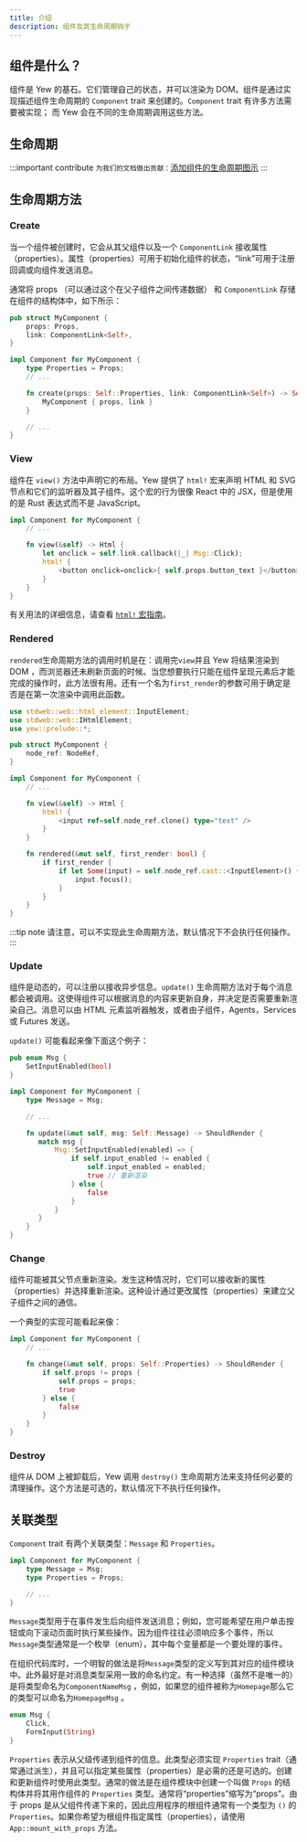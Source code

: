 ```yaml
---
title: 介绍
description: 组件及其生命周期钩子
---
```


## 组件是什么？

组件是 Yew 的基石。它们管理自己的状态，并可以渲染为 DOM。组件是通过实现描述组件生命周期的 `Component` trait 来创建的。`Component` trait 有许多方法需要被实现； 而 Yew 会在不同的生命周期调用这些方法。

## 生命周期

:::important contribute
`为我们的文档做出贡献：`[添加组件的生命周期图示](https://github.com/yewstack/docs/issues/22)
:::

## 生命周期方法

### Create

当一个组件被创建时，它会从其父组件以及一个 `ComponentLink` 接收属性（properties）。属性（properties）可用于初始化组件的状态，“link”可用于注册回调或向组件发送消息。

通常将 props （可以通过这个在父子组件之间传递数据） 和 `ComponentLink` 存储在组件的结构体中，如下所示：

```rust
pub struct MyComponent {
    props: Props,
    link: ComponentLink<Self>,
}

impl Component for MyComponent {
    type Properties = Props;
    // ...

    fn create(props: Self::Properties, link: ComponentLink<Self>) -> Self {
        MyComponent { props, link }
    }

    // ...
}
```

### View

组件在 `view()` 方法中声明它的布局。Yew 提供了 `html!` 宏来声明 HTML 和 SVG 节点和它们的监听器及其子组件。这个宏的行为很像 React 中的 JSX，但是使用的是 Rust 表达式而不是 JavaScript。

```rust
impl Component for MyComponent {
    // ...

    fn view(&self) -> Html {
        let onclick = self.link.callback(|_| Msg::Click);
        html! {
            <button onclick=onclick>{ self.props.button_text }</button>
        }
    }
}
```

有关用法的详细信息，请查看 [`html!` 宏指南](html)。

### Rendered

`rendered`生命周期方法的调用时机是在：调用完`view`并且 Yew 将结果渲染到 DOM ，而浏览器还未刷新页面的时候。当您想要执行只能在组件呈现元素后才能完成的操作时，此方法很有用。还有一个名为`first_render`的参数可用于确定是否是在第一次渲染中调用此函数。

```rust
use stdweb::web::html_element::InputElement;
use stdweb::web::IHtmlElement;
use yew::prelude::*;

pub struct MyComponent {
    node_ref: NodeRef,
}

impl Component for MyComponent {
    // ...

    fn view(&self) -> Html {
        html! {
            <input ref=self.node_ref.clone() type="text" />
        }
    }

    fn rendered(&mut self, first_render: bool) {
        if first_render {
            if let Some(input) = self.node_ref.cast::<InputElement>() {
                input.focus();
            }
        }
    }
}
```

:::tip note
请注意，可以不实现此生命周期方法，默认情况下不会执行任何操作。
:::

### Update

组件是动态的，可以注册以接收异步信息。`update()` 生命周期方法对于每个消息都会被调用。这使得组件可以根据消息的内容来更新自身，并决定是否需要重新渲染自己。消息可以由 HTML 元素监听器触发，或者由子组件，Agents，Services 或 Futures 发送。

`update()` 可能看起来像下面这个例子：

```rust
pub enum Msg {
    SetInputEnabled(bool)
}

impl Component for MyComponent {
    type Message = Msg;

    // ...

    fn update(&mut self, msg: Self::Message) -> ShouldRender {
       match msg {
           Msg::SetInputEnabled(enabled) => {
               if self.input_enabled != enabled {
                   self.input_enabled = enabled;
                   true // 重新渲染
               } else {
                   false
               }
           }
       }
    }
}
```

### Change

组件可能被其父节点重新渲染。发生这种情况时，它们可以接收新的属性（properties）并选择重新渲染。这种设计通过更改属性（properties）来建立父子组件之间的通信。

一个典型的实现可能看起来像：

```rust
impl Component for MyComponent {
    // ...

    fn change(&mut self, props: Self::Properties) -> ShouldRender {
        if self.props != props {
            self.props = props;
            true
        } else {
            false
        }
    }
}
```

### Destroy

组件从 DOM 上被卸载后，Yew 调用 `destroy()` 生命周期方法来支持任何必要的清理操作。这个方法是可选的，默认情况下不执行任何操作。

## 关联类型

`Component` trait 有两个关联类型：`Message` 和 `Properties`。

```rust
impl Component for MyComponent {
    type Message = Msg;
    type Properties = Props;

    // ...
}
```

`Message`类型用于在事件发生后向组件发送消息；例如，您可能希望在用户单击按钮或向下滚动页面时执行某些操作。因为组件往往必须响应多个事件，所以`Message`类型通常是一个枚举（enum），其中每个变量都是一个要处理的事件。

在组织代码库时，一个明智的做法是将`Message`类型的定义写到其对应的组件模块中。此外最好是对消息类型采用一致的命名约定。有一种选择（虽然不是唯一的）是将类型命名为`ComponentNameMsg` ，例如，如果您的组件被称为`Homepage`那么它的类型可以命名为`HomepageMsg` 。

```rust
enum Msg {
    Click,
    FormInput(String)
}
```

`Properties` 表示从父级传递到组件的信息。此类型必须实现 `Properties` trait（通常通过派生），并且可以指定某些属性（properties）是必需的还是可选的。创建和更新组件时使用此类型。通常的做法是在组件模块中创建一个叫做 `Props` 的结构体并将其用作组件的 `Properties` 类型。通常将“properties”缩写为“props”。由于 props 是从父组件传递下来的，因此应用程序的根组件通常有一个类型为 `()` 的 `Properties`。如果你希望为根组件指定属性（properties），请使用 `App::mount_with_props` 方法。
